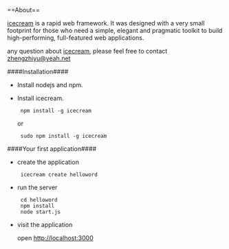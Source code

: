 ==About==

[icecream](http://github.com/zhiyu/icecream) is a rapid web framework. It was designed with a very small footprint for those who need a simple, elegant and pragmatic toolkit to build high-performing, full-featured web applications.

any question about [icecream](http://github.com/zhiyu/icecream), please feel free to contact zhengzhiyu@yeah.net

####Installation####
  * Install nodejs and npm.
  * Install icecream. 
      
         npm install -g icecream 
    or
         
         sudo npm install -g icecream     

####Your first application####
  
  * create the application
  
         icecream create helloword         
         
  * run the server
         
         cd helloword
         npm install         
         node start.js

  * visit the application 
         
     open [http://localhost:3000](http://localhost:3000)       

